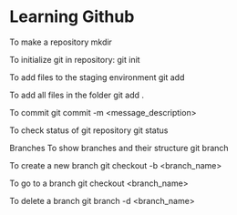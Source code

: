 # Learning Github

To make a repository
mkdir <name>

To initialize git in repository:
git init

To add files to the staging environment
     git add  <filename>

To add all files in the folder
     git add .

To commit
git commit -m <message_description>

To check status of git repository
git status


Branches
To show branches and their structure
git branch

To create a new branch
git checkout -b <branch_name>

To go to a branch
git checkout <branch_name>

To delete a branch
git branch -d <branch_name>



